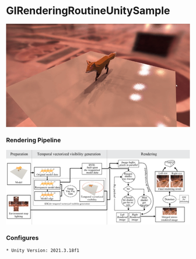 # GIRenderingRoutineUnitySample

![image](https://github.com/qkyo/GIRenderingRoutineUnitySample/blob/main/Readme/banner.gif)

### Rendering Pipeline
![image](https://github.com/qkyo/GIRenderingRoutineUnitySample/blob/main/Readme/manual_flowchart_ad.png)
    
### Configures
    * Unity Version: 2021.3.18f1
